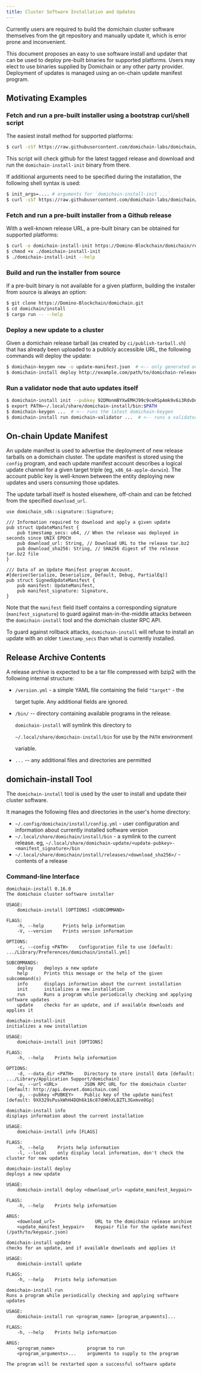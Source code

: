 ```yaml
---
title: Cluster Software Installation and Updates
---
```


Currently users are required to build the domichain cluster software themselves from the git repository and manually update it, which is error prone and inconvenient.

This document proposes an easy to use software install and updater that can be used to deploy pre-built binaries for supported platforms. Users may elect to use binaries supplied by Domichain or any other party provider. Deployment of updates is managed using an on-chain update manifest program.

## Motivating Examples

### Fetch and run a pre-built installer using a bootstrap curl/shell script

The easiest install method for supported platforms:

```bash
$ curl -sSf https://raw.githubusercontent.com/domichain-labs/domichain/v1.0.0/install/domichain-install-init.sh | sh
```

This script will check github for the latest tagged release and download and run the `domichain-install-init` binary from there.

If additional arguments need to be specified during the installation, the following shell syntax is used:

```bash
$ init_args=.... # arguments for `domichain-install-init ...`
$ curl -sSf https://raw.githubusercontent.com/domichain-labs/domichain/v1.0.0/install/domichain-install-init.sh | sh -s - ${init_args}
```

### Fetch and run a pre-built installer from a Github release

With a well-known release URL, a pre-built binary can be obtained for supported platforms:

```bash
$ curl -o domichain-install-init https://Domino-Blockchain/domichain/releases/download/v1.0.0/domichain-install-init-x86_64-apple-darwin
$ chmod +x ./domichain-install-init
$ ./domichain-install-init --help
```

### Build and run the installer from source

If a pre-built binary is not available for a given platform, building the installer from source is always an option:

```bash
$ git clone https://Domino-Blockchain/domichain.git
$ cd domichain/install
$ cargo run -- --help
```

### Deploy a new update to a cluster

Given a domichain release tarball \(as created by `ci/publish-tarball.sh`\) that has already been uploaded to a publicly accessible URL, the following commands will deploy the update:

```bash
$ domichain-keygen new -o update-manifest.json  # <-- only generated once, the public key is shared with users
$ domichain-install deploy http://example.com/path/to/domichain-release.tar.bz2 update-manifest.json
```

### Run a validator node that auto updates itself

```bash
$ domichain-install init --pubkey 92DMonmBYXwEMHJ99c9ceRSpAmk9v6i3RdvDdXaVcrfj  # <-- pubkey is obtained from whoever is deploying the updates
$ export PATH=~/.local/share/domichain-install/bin:$PATH
$ domichain-keygen ...  # <-- runs the latest domichain-keygen
$ domichain-install run domichain-validator ...  # <-- runs a validator, restarting it as necessary when an update is applied
```

## On-chain Update Manifest

An update manifest is used to advertise the deployment of new release tarballs on a domichain cluster. The update manifest is stored using the `config` program, and each update manifest account describes a logical update channel for a given target triple \(eg, `x86_64-apple-darwin`\). The account public key is well-known between the entity deploying new updates and users consuming those updates.

The update tarball itself is hosted elsewhere, off-chain and can be fetched from the specified `download_url`.

```text
use domichain_sdk::signature::Signature;

/// Information required to download and apply a given update
pub struct UpdateManifest {
    pub timestamp_secs: u64, // When the release was deployed in seconds since UNIX EPOCH
    pub download_url: String, // Download URL to the release tar.bz2
    pub download_sha256: String, // SHA256 digest of the release tar.bz2 file
}

/// Data of an Update Manifest program Account.
#[derive(Serialize, Deserialize, Default, Debug, PartialEq)]
pub struct SignedUpdateManifest {
    pub manifest: UpdateManifest,
    pub manifest_signature: Signature,
}
```

Note that the `manifest` field itself contains a corresponding signature \(`manifest_signature`\) to guard against man-in-the-middle attacks between the `domichain-install` tool and the domichain cluster RPC API.

To guard against rollback attacks, `domichain-install` will refuse to install an update with an older `timestamp_secs` than what is currently installed.

## Release Archive Contents

A release archive is expected to be a tar file compressed with bzip2 with the following internal structure:

- `/version.yml` - a simple YAML file containing the field `"target"` - the

  target tuple. Any additional fields are ignored.

- `/bin/` -- directory containing available programs in the release.

  `domichain-install` will symlink this directory to

  `~/.local/share/domichain-install/bin` for use by the `PATH` environment

  variable.

- `...` -- any additional files and directories are permitted

## domichain-install Tool

The `domichain-install` tool is used by the user to install and update their cluster software.

It manages the following files and directories in the user's home directory:

- `~/.config/domichain/install/config.yml` - user configuration and information about currently installed software version
- `~/.local/share/domichain/install/bin` - a symlink to the current release. eg, `~/.local/share/domichain-update/<update-pubkey>-<manifest_signature>/bin`
- `~/.local/share/domichain/install/releases/<download_sha256>/` - contents of a release

### Command-line Interface

```text
domichain-install 0.16.0
The domichain cluster software installer

USAGE:
    domichain-install [OPTIONS] <SUBCOMMAND>

FLAGS:
    -h, --help       Prints help information
    -V, --version    Prints version information

OPTIONS:
    -c, --config <PATH>    Configuration file to use [default: .../Library/Preferences/domichain/install.yml]

SUBCOMMANDS:
    deploy    deploys a new update
    help      Prints this message or the help of the given subcommand(s)
    info      displays information about the current installation
    init      initializes a new installation
    run       Runs a program while periodically checking and applying software updates
    update    checks for an update, and if available downloads and applies it
```

```text
domichain-install-init
initializes a new installation

USAGE:
    domichain-install init [OPTIONS]

FLAGS:
    -h, --help    Prints help information

OPTIONS:
    -d, --data_dir <PATH>    Directory to store install data [default: .../Library/Application Support/domichain]
    -u, --url <URL>          JSON RPC URL for the domichain cluster [default: http://api.devnet.domichain.com]
    -p, --pubkey <PUBKEY>    Public key of the update manifest [default: 9XX329sPuskWhH4DQh6k16c87dHKhXLBZTL3Gxmve8Gp]
```

```text
domichain-install info
displays information about the current installation

USAGE:
    domichain-install info [FLAGS]

FLAGS:
    -h, --help     Prints help information
    -l, --local    only display local information, don't check the cluster for new updates
```

```text
domichain-install deploy
deploys a new update

USAGE:
    domichain-install deploy <download_url> <update_manifest_keypair>

FLAGS:
    -h, --help    Prints help information

ARGS:
    <download_url>               URL to the domichain release archive
    <update_manifest_keypair>    Keypair file for the update manifest (/path/to/keypair.json)
```

```text
domichain-install update
checks for an update, and if available downloads and applies it

USAGE:
    domichain-install update

FLAGS:
    -h, --help    Prints help information
```

```text
domichain-install run
Runs a program while periodically checking and applying software updates

USAGE:
    domichain-install run <program_name> [program_arguments]...

FLAGS:
    -h, --help    Prints help information

ARGS:
    <program_name>            program to run
    <program_arguments>...    arguments to supply to the program

The program will be restarted upon a successful software update
```
